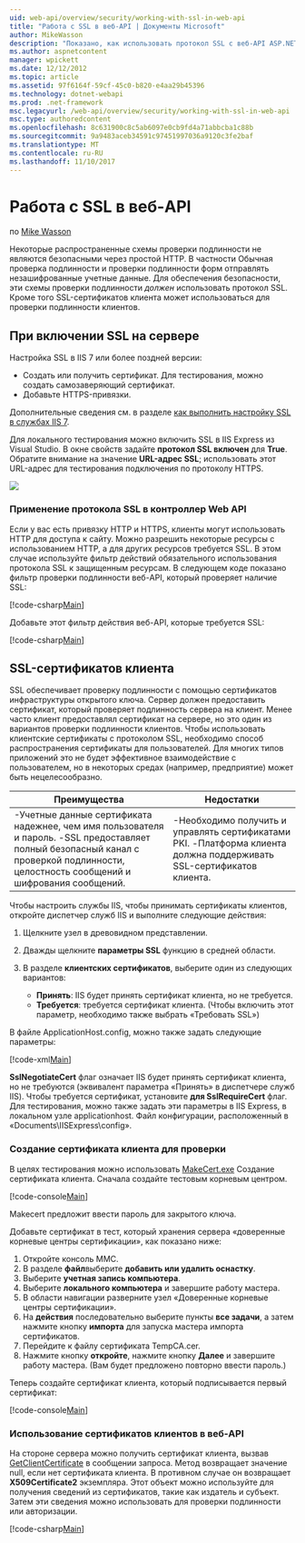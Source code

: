 ```yaml
---
uid: web-api/overview/security/working-with-ssl-in-web-api
title: "Работа с SSL в веб-API | Документы Microsoft"
author: MikeWasson
description: "Показано, как использовать протокол SSL с веб-API ASP.NET, в том числе с использованием SSL-сертификатов клиента."
ms.author: aspnetcontent
manager: wpickett
ms.date: 12/12/2012
ms.topic: article
ms.assetid: 97f6164f-59cf-45c0-b820-e4aa29b45396
ms.technology: dotnet-webapi
ms.prod: .net-framework
msc.legacyurl: /web-api/overview/security/working-with-ssl-in-web-api
msc.type: authoredcontent
ms.openlocfilehash: 8c631900c8c5ab6097e0cb9fd4a71abbcba1c88b
ms.sourcegitcommit: 9a9483aceb34591c97451997036a9120c3fe2baf
ms.translationtype: MT
ms.contentlocale: ru-RU
ms.lasthandoff: 11/10/2017
---
```

<a name="working-with-ssl-in-web-api"></a>Работа с SSL в веб-API
====================
по [Mike Wasson](https://github.com/MikeWasson)

Некоторые распространенные схемы проверки подлинности не являются безопасными через простой HTTP. В частности Обычная проверка подлинности и проверки подлинности форм отправлять незашифрованные учетные данные. Для обеспечения безопасности, эти схемы проверки подлинности *должен* использовать протокол SSL. Кроме того SSL-сертификатов клиента может использоваться для проверки подлинности клиентов.

## <a name="enabling-ssl-on-the-server"></a>При включении SSL на сервере

Настройка SSL в IIS 7 или более поздней версии:

- Создать или получить сертификат. Для тестирования, можно создать самозаверяющий сертификат.
- Добавьте HTTPS-привязки.

Дополнительные сведения см. в разделе [как выполнить настройку SSL в службах IIS 7](https://www.iis.net/learn/manage/configuring-security/how-to-set-up-ssl-on-iis).

Для локального тестирования можно включить SSL в IIS Express из Visual Studio. В окне свойств задайте **протокол SSL включен** для **True**. Обратите внимание на значение **URL-адрес SSL**; использовать этот URL-адрес для тестирования подключения по протоколу HTTPS.

![](working-with-ssl-in-web-api/_static/image1.png)

### <a name="enforcing-ssl-in-a-web-api-controller"></a>Применение протокола SSL в контроллер Web API

Если у вас есть привязку HTTP и HTTPS, клиенты могут использовать HTTP для доступа к сайту. Можно разрешить некоторые ресурсы с использованием HTTP, а для других ресурсов требуется SSL. В этом случае используйте фильтр действий обязательного использования протокола SSL к защищенным ресурсам. В следующем коде показано фильтр проверки подлинности веб-API, который проверяет наличие SSL:

[!code-csharp[Main](working-with-ssl-in-web-api/samples/sample1.cs)]

Добавьте этот фильтр действия веб-API, которые требуется SSL:

[!code-csharp[Main](working-with-ssl-in-web-api/samples/sample2.cs)]

## <a name="ssl-client-certificates"></a>SSL-сертификатов клиента

SSL обеспечивает проверку подлинности с помощью сертификатов инфраструктуры открытого ключа. Сервер должен предоставить сертификат, который проверяет подлинность сервера на клиент. Менее часто клиент предоставлял сертификат на сервере, но это один из вариантов проверки подлинности клиентов. Чтобы использовать клиентские сертификаты с протоколом SSL, необходимо способ распространения сертификаты для пользователей. Для многих типов приложений это не будет эффективное взаимодействие с пользователем, но в некоторых средах (например, предприятие) может быть нецелесообразно.

| Преимущества | Недостатки |
| --- | --- |
| -Учетные данные сертификата надежнее, чем имя пользователя и пароль. -SSL предоставляет полный безопасный канал с проверкой подлинности, целостность сообщений и шифрования сообщений. | -Необходимо получить и управлять сертификатами PKI. -Платформа клиента должна поддерживать SSL-сертификатов клиента. |

Чтобы настроить службы IIS, чтобы принимать сертификаты клиентов, откройте диспетчер служб IIS и выполните следующие действия:

1. Щелкните узел в древовидном представлении.
2. Дважды щелкните **параметры SSL** функцию в средней области.
3. В разделе **клиентских сертификатов**, выберите один из следующих вариантов: 

    - **Принять**: IIS будет принять сертификат клиента, но не требуется.
    - **Требуется**: требуется сертификат клиента. (Чтобы включить этот параметр, необходимо также выбрать «Требовать SSL»)

В файле ApplicationHost.config, можно также задать следующие параметры:

[!code-xml[Main](working-with-ssl-in-web-api/samples/sample3.xml)]

**SslNegotiateCert** флаг означает IIS будет принять сертификат клиента, но не требуются (эквивалент параметра «Принять» в диспетчере служб IIS). Чтобы требуется сертификат, установите **для SslRequireCert** флаг. Для тестирования, можно также задать эти параметры в IIS Express, в локальном узле applicationhost. Файл конфигурации, расположенный в «Documents\IISExpress\config».

### <a name="creating-a-client-certificate-for-testing"></a>Создание сертификата клиента для проверки

В целях тестирования можно использовать [MakeCert.exe](https://msdn.microsoft.com/en-US/library/bfsktky3.aspx) Создание сертификата клиента. Сначала создайте тестовым корневым центром.

[!code-console[Main](working-with-ssl-in-web-api/samples/sample4.cmd)]

Makecert предложит ввести пароль для закрытого ключа.

Добавьте сертификат в тест, который хранения сервера «доверенные корневые центры сертификации», как показано ниже:

1. Откройте консоль MMC.
2. В разделе **файл**выберите **добавить или удалить оснастку**.
3. Выберите **учетная запись компьютера**.
4. Выберите **локального компьютера** и завершите работу мастера.
5. В области навигации разверните узел «Доверенные корневые центры сертификации».
6. На **действия** последовательно выберите пункты **все задачи**, а затем нажмите кнопку **импорта** для запуска мастера импорта сертификатов.
7. Перейдите к файлу сертификата TempCA.cer.
8. Нажмите кнопку **откройте**, нажмите кнопку **Далее** и завершите работу мастера. (Вам будет предложено повторно ввести пароль.)

Теперь создайте сертификат клиента, который подписывается первый сертификат:

[!code-console[Main](working-with-ssl-in-web-api/samples/sample5.cmd)]

### <a name="using-client-certificates-in-web-api"></a>Использование сертификатов клиентов в веб-API

На стороне сервера можно получить сертификат клиента, вызвав [GetClientCertificate](https://msdn.microsoft.com/en-us/library/system.net.http.httprequestmessageextensions.getclientcertificate.aspx) в сообщении запроса. Метод возвращает значение null, если нет сертификата клиента. В противном случае он возвращает **X509Certificate2** экземпляра. Этот объект можно используйте для получения сведений из сертификатов, такие как издатель и субъект. Затем эти сведения можно использовать для проверки подлинности или авторизации.

[!code-csharp[Main](working-with-ssl-in-web-api/samples/sample6.cs)]

